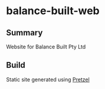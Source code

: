 # balance-built-web

Summary
---------------------
Website for Balance Built Pty Ltd

Build
---------------------
Static site generated using [Pretzel](https://github.com/Code52/pretzel)